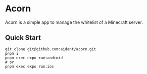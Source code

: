 # Acorn

Acorn is a simple app to manage the whitelist of a Minecraft server.

## Quick Start

```shell
git clone git@github.com:aidant/acorn.git
pnpm i
pnpm exec expo run:android
# or
pnpm exec expo run:ios
```
